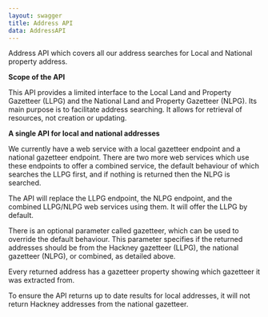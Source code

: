 ```yaml
---
layout: swagger
title: Address API
data: AddressAPI
---
```


Address API which covers all our address searches for Local and National property address.


**Scope of the API**

This API provides a limited interface to the Local Land and Property Gazetteer (LLPG) and the National Land and Property Gazetteer (NLPG). Its main purpose is to facilitate address searching. It allows for retrieval of resources, not creation or updating.

**A single API for local and national addresses**

We currently have a web service with a local gazetteer endpoint and a national gazetteer endpoint. There are two more web services which use these endpoints to offer a combined service, the default behaviour of which searches the LLPG first, and if nothing is returned then the NLPG is searched.

The API will replace the LLPG endpoint, the NLPG endpoint, and the combined LLPG/NLPG web services using them. It will offer the LLPG by default.

There is an optional parameter called gazetteer, which can be used to override the default behaviour. This parameter specifies if the returned addresses should be from the Hackney gazetteer (LLPG), the national gazetteer (NLPG), or combined, as detailed above.

Every returned address has a gazetteer property showing which gazetteer it was extracted from.

To ensure the API returns up to date results for local addresses, it will not return Hackney addresses from the national gazetteer.
